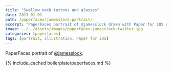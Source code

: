 ```yaml
---
title: "Swallow neck tattoos and glasses"
date: 2013-01-01
path: /paperfaces/jamesslock-portrait/
excerpt: "PaperFaces portrait of @jamesslock drawn with Paper for iOS on an iPad."
image: ../../assets/images/paperfaces-jamesslock-twitter.jpg
categories: [paperfaces]
tags: [portrait, illustration, Paper for iOS]
---
```


PaperFaces portrait of [@jamesslock](https://twitter.com/jamesslock).

{% include_cached boilerplate/paperfaces.md %}
